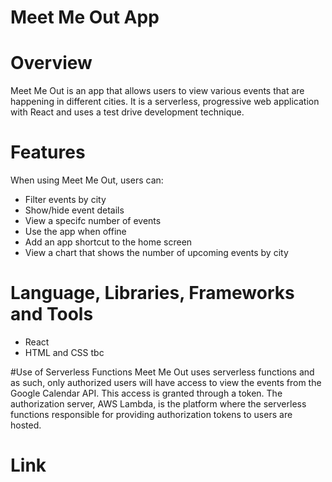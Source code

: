 # Meet Me Out App

# Overview
Meet Me Out is an app that allows users to view various events that are happening in different cities.
It is a serverless, progressive web application with React and uses a test drive development technique.


# Features
When using Meet Me Out, users can:
- Filter events by city
- Show/hide event details
- View a specifc number of events
- Use the app when offine
- Add an app shortcut to the home screen
- View a chart that shows the number of upcoming events by city 

# Language, Libraries, Frameworks and Tools
- React
- HTML and CSS
tbc

#Use of Serverless Functions
Meet Me Out uses serverless functions and as such, only authorized users will have access to view the events from the Google Calendar API. This access is granted through a token. The authorization server, AWS Lambda, is the platform where the serverless functions responsible for providing authorization tokens to users are hosted.

# Link
